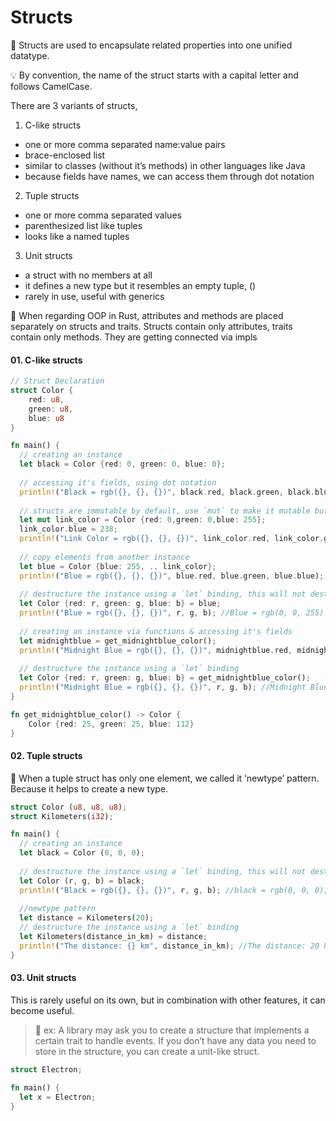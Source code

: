 # Structs

🌟 Structs are used to encapsulate related properties into one unified datatype.

💡 By convention, the name of the struct starts with a capital letter and follows CamelCase.


There are 3 variants of structs,
1. C-like structs
  * one or more comma separated name:value pairs
  * brace-enclosed  list
  * similar to classes (without it’s methods) in other languages like Java
  * because fields have names, we can access them through dot notation
2. Tuple structs
  * one or more comma separated values
  * parenthesized list like tuples
  * looks like a named tuples
3. Unit structs
  * a struct with no members at all
  * it defines a new type but it resembles an empty tuple, ()
  * rarely in use,  useful with generics

🌟 When regarding OOP in Rust, attributes and methods are placed separately on structs and traits. Structs contain only attributes, traits contain only methods. They are getting connected via impls


#### 01. C-like structs

```rust
// Struct Declaration
struct Color {
    red: u8,
    green: u8,
    blue: u8
}

fn main() {
  // creating an instance
  let black = Color {red: 0, green: 0, blue: 0};
  
  // accessing it's fields, using dot notation
  println!("Black = rgb({}, {}, {})", black.red, black.green, black.blue); //Black = rgb(0, 0, 0)
  
  // structs are immutable by default, use `mut` to make it mutable but doesn't support field level mutability
  let mut link_color = Color {red: 0,green: 0,blue: 255};
  link_color.blue = 238;
  println!("Link Color = rgb({}, {}, {})", link_color.red, link_color.green, link_color.blue); //Link Color = rgb(0, 0, 238)
  
  // copy elements from another instance
  let blue = Color {blue: 255, .. link_color};
  println!("Blue = rgb({}, {}, {})", blue.red, blue.green, blue.blue); //Blue = rgb(0, 0, 255)
  
  // destructure the instance using a `let` binding, this will not destruct blue instance
  let Color {red: r, green: g, blue: b} = blue;
  println!("Blue = rgb({}, {}, {})", r, g, b); //Blue = rgb(0, 0, 255)
  
  // creating an instance via functions & accessing it's fields
  let midnightblue = get_midnightblue_color();
  println!("Midnight Blue = rgb({}, {}, {})", midnightblue.red, midnightblue.green, midnightblue.blue); //Midnight Blue = rgb(25, 25, 112)
  
  // destructure the instance using a `let` binding
  let Color {red: r, green: g, blue: b} = get_midnightblue_color();
  println!("Midnight Blue = rgb({}, {}, {})", r, g, b); //Midnight Blue = rgb(25, 25, 112)
}

fn get_midnightblue_color() -> Color {
    Color {red: 25, green: 25, blue: 112}
}
```


#### 02. Tuple structs

🌟 When a tuple struct  has only one element, we called it ‘newtype’ pattern. Because  it helps to create a new type.

```rust
struct Color (u8, u8, u8);
struct Kilometers(i32);

fn main() {
  // creating an instance
  let black = Color (0, 0, 0);
  
  // destructure the instance using a `let` binding, this will not destruct black instance
  let Color (r, g, b) = black;
  println!("Black = rgb({}, {}, {})", r, g, b); //black = rgb(0, 0, 0);
  
  //newtype pattern
  let distance = Kilometers(20);
  // destructure the instance using a `let` binding
  let Kilometers(distance_in_km) = distance;
  println!("The distance: {} km", distance_in_km); //The distance: 20 km
}
```


#### 03. Unit structs
This is rarely useful on its own, but in combination with other features, it can become useful.

> 📖 ex: A library may ask you to create a structure that implements a certain trait to handle events. If you don’t have any data you need to store in the structure, you can create a unit-like struct.

```rust
struct Electron;

fn main() {
  let x = Electron;
}
```
